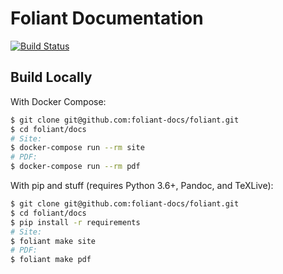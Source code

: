 #   Foliant Documentation

[![Build Status](https://api.travis-ci.com/foliant-docs/docs.svg?branch=master)](https://travis-ci.com/github/foliant-docs)

##  Build Locally

With Docker Compose:

```bash
$ git clone git@github.com:foliant-docs/foliant.git
$ cd foliant/docs
# Site:
$ docker-compose run --rm site
# PDF:
$ docker-compose run --rm pdf
```

With pip and stuff (requires Python 3.6+, Pandoc, and TeXLive):

```bash
$ git clone git@github.com:foliant-docs/foliant.git
$ cd foliant/docs
$ pip install -r requirements
# Site:
$ foliant make site
# PDF:
$ foliant make pdf
```
